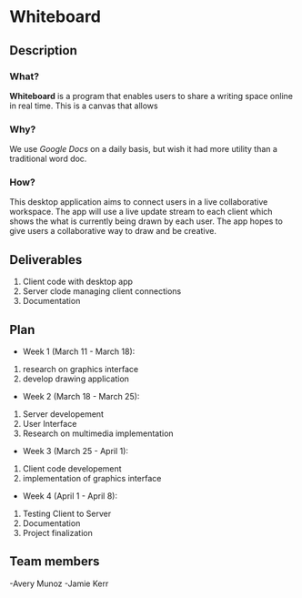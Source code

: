 # Whiteboard

## Description

### What?

**Whiteboard** is a program that enables users to share a writing space online in real time.
This is a canvas that allows

### Why?

We use *Google Docs* on a daily basis, but wish it had more utility than a traditional word doc. 

### How?

This desktop application aims to connect users in a  live collaborative workspace.
The app will use a live update stream to each client which  shows the what is currently
being drawn by each user. The app hopes to  give users a collaborative way to draw and be creative.

## Deliverables

1. Client code with desktop app
2. Server clode managing client connections
3. Documentation

## Plan

- Week 1 (March 11 - March 18):

1. research on graphics interface
2. develop drawing application

- Week 2 (March 18 - March 25):

1. Server developement
2. User Interface
3. Research on multimedia implementation

- Week 3 (March 25 - April 1):

1. Client code developement
2. implementation of graphics interface

- Week 4 (April 1 - April 8):

1. Testing Client to Server
2. Documentation
3. Project finalization

## Team members

-Avery Munoz
-Jamie Kerr